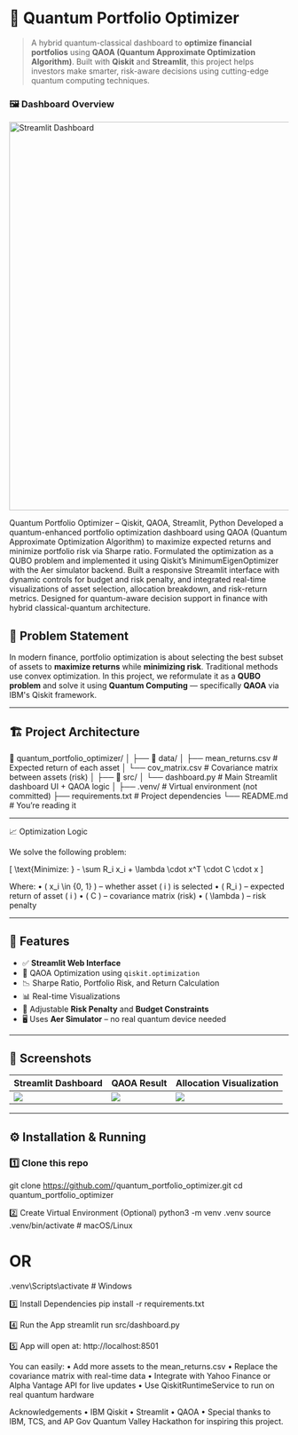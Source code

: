 # 🔮 Quantum Portfolio Optimizer

> A hybrid quantum-classical dashboard to **optimize financial portfolios** using **QAOA (Quantum Approximate Optimization Algorithm)**. Built with **Qiskit** and **Streamlit**, this project helps investors make smarter, risk-aware decisions using cutting-edge quantum computing techniques.
>
### 🖼️ Dashboard Overview
<img src="assets/streamlit_uii.png" alt="Streamlit Dashboard" width="700"/>

Quantum Portfolio Optimizer – Qiskit, QAOA, Streamlit, Python
Developed a quantum-enhanced portfolio optimization dashboard using QAOA (Quantum Approximate Optimization Algorithm) to maximize expected returns and minimize portfolio risk via Sharpe ratio. Formulated the optimization as a QUBO problem and implemented it using Qiskit’s MinimumEigenOptimizer with the Aer simulator backend. Built a responsive Streamlit interface with dynamic controls for budget and risk penalty, and integrated real-time visualizations of asset selection, allocation breakdown, and risk-return metrics. Designed for quantum-aware decision support in finance with hybrid classical-quantum architecture.

## 🧠 Problem Statement

In modern finance, portfolio optimization is about selecting the best subset of assets to **maximize returns** while **minimizing risk**. Traditional methods use convex optimization. In this project, we reformulate it as a **QUBO problem** and solve it using **Quantum Computing** — specifically **QAOA** via IBM's Qiskit framework.

---

## 🏗️ Project Architecture
📁 quantum_portfolio_optimizer/
│
├── 📂 data/
│   ├── mean_returns.csv         # Expected return of each asset
│   └── cov_matrix.csv           # Covariance matrix between assets (risk)
│
├── 📂 src/
│   └── dashboard.py             # Main Streamlit dashboard UI + QAOA logic
│
├── .venv/                       # Virtual environment (not committed)
├── requirements.txt            # Project dependencies
└── README.md                   # You’re reading it

---
📈 Optimization Logic

We solve the following problem:

[
\text{Minimize: } - \sum R_i x_i + \lambda \cdot x^T \cdot C \cdot x
]

Where:
	•	( x_i \in {0, 1} ) – whether asset ( i ) is selected
	•	( R_i ) – expected return of asset ( i )
	•	( C ) – covariance matrix (risk)
	•	( \lambda ) – risk penalty

---

## 🚀 Features

- ✅ **Streamlit Web Interface**
- 🧮 QAOA Optimization using `qiskit.optimization`
- 📉 Sharpe Ratio, Portfolio Risk, and Return Calculation
- 📊 Real-time Visualizations
- 🧠 Adjustable **Risk Penalty** and **Budget Constraints**
- 🖥️ Uses **Aer Simulator** – no real quantum device needed

---

## 📸 Screenshots

| Streamlit Dashboard | QAOA Result | Allocation Visualization |
|---------------------|-------------|---------------------------|
| ![](assets/dashboard.jpg) | ![](assets/qaoa.jpg) | ![](assets/visualization.jpg) |

---

## ⚙️ Installation & Running

### 1️⃣ Clone this repo

git clone https://github.com/<your-username>/quantum_portfolio_optimizer.git
cd quantum_portfolio_optimizer 

2️⃣ Create Virtual Environment (Optional)
python3 -m venv .venv
source .venv/bin/activate  # macOS/Linux
# OR
.venv\Scripts\activate     # Windows

3️⃣ Install Dependencies
pip install -r requirements.txt

4️⃣ Run the App
streamlit run src/dashboard.py

5️⃣ App will open at:
http://localhost:8501

You can easily:
	•	Add more assets to the mean_returns.csv
	•	Replace the covariance matrix with real-time data
	•	Integrate with Yahoo Finance or Alpha Vantage API for live updates
	•	Use QiskitRuntimeService to run on real quantum hardware

Acknowledgements
	•	IBM Qiskit
	•	Streamlit
	•	QAOA
	•	Special thanks to IBM, TCS, and AP Gov Quantum Valley Hackathon for inspiring this project.
